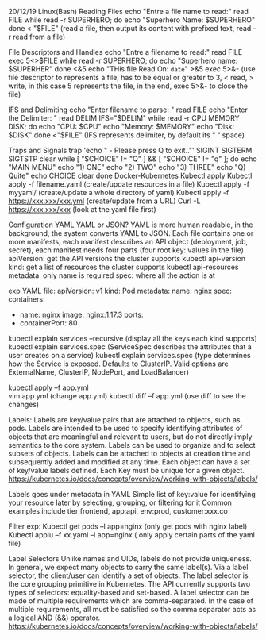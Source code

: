 20/12/19
Linux(Bash)
Reading Files
echo "Entre a file name to read:"
read FILE
while read -r SUPERHERO; do
echo "Superhero Name: $SUPERHERO"
done < "$FILE"
(read a file, then output its content with prefixed text, read –r read from a file)

File Descriptors and Handles
echo "Entre a filename to read:"
read FILE
exec 5<>$FILE
while read -r SUPERHERO; do
        echo "Superhero name: $SUPERHER"
done <&5
echo "THis file Read On: `date`" >&5
exec 5>&-
(use file descriptor to represents a file, has to be equal or greater to 3, < read, > write, in this case 5 represents the file, in the end, exec 5>&- to close the file)

IFS and Delimiting
echo "Enter filename to parse: "
read FILE
echo "Enter the Delimiter: "
read DELIM
IFS="$DELIM"
while read -r CPU MEMORY DISK; do
  echo "CPU: $CPU"
echo "Memory: $MEMORY"
  echo "Disk: $DISK"
done <"\$FILE"
(IFS represents delimiter, by default its “ “ space)

Traps and Signals
trap 'echo " - Please press Q to exit.."' SIGINT SIGTERM SIGTSTP
clear
while [ "$CHOICE" != "Q" ] && [ "$CHOICE" != "q" ]; do
echo "MAIN MENU"
echo "1) ONE"
echo "2) TWO"
echo "3) THREE"
echo "Q) Quite"
echo CHOICE
clear
done
Docker-Kubernetes
Kubectl apply
Kubectl apply -f filename.yaml (create/update resources in a file)
Kubectl apply -f myyaml/ (create/update a whole directory of yaml)
Kubectl apply -f https://xxx.xxx/xxx.yml (create/update from a URL)
Curl -L https://xxx.xxx/xxx (look at the yaml file first)

Configuration YAML
YAML or JSON?
YAML is more human readable, in the background, the system converts YAML to JSON.
Each file contains one or more manifests, each manifest describes an API object (deployment, job, secret), each manifest needs four parts (four root key: values in the file)
apiVersion: get the API versions the cluster supports
kubectl api-version
kind: get a list of resources the cluster supports
kubectl api-resources
metadata: only name is required
spec: where all the action is at

exp YAML file:
apiVersion: v1
kind: Pod
metadata:
name: nginx
spec:
containers:

- name: nginx
  image: nginx:1.17.3
  ports:
- containerPort: 80

kubectl explain services –recursive (display all the keys each kind supports)
kubectl explain services.spec (ServiceSpec describes the attributes that a user creates on a service)
kubectl explain services.spec (type determines how the Service is exposed. Defaults to ClusterIP. Valid options are ExternalName, ClusterIP, NodePort, and LoadBalancer)

kubectl apply –f app.yml  
vim app.yml (change app.yml)
kubectl diff –f app.yml (use diff to see the changes)

Labels:
Labels are key/value pairs that are attached to objects, such as pods. Labels are intended to be used to specify identifying attributes of objects that are meaningful and relevant to users, but do not directly imply semantics to the core system. Labels can be used to organize and to select subsets of objects. Labels can be attached to objects at creation time and subsequently added and modified at any time. Each object can have a set of key/value labels defined. Each Key must be unique for a given object.
https://kubernetes.io/docs/concepts/overview/working-with-objects/labels/

Labels goes under metadata in YAML
Simple list of key:value for identifying your resource later by selecting, grouping, or filtering for it
Common examples include tier:frontend, app:api, env:prod, customer:xxx.co

Filter exp:
Kubectl get pods –l app=nginx (only get pods with nginx label)
Kubectl applu –f xx.yaml –l app=nginx ( only apply certain parts of the yaml file)

Label Selectors
Unlike names and UIDs, labels do not provide uniqueness. In general, we expect many objects to carry the same label(s).
Via a label selector, the client/user can identify a set of objects. The label selector is the core grouping primitive in Kubernetes.
The API currently supports two types of selectors: equality-based and set-based. A label selector can be made of multiple requirements which are comma-separated. In the case of multiple requirements, all must be satisfied so the comma separator acts as a logical AND (&&) operator.
https://kubernetes.io/docs/concepts/overview/working-with-objects/labels/

